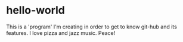 # hello-world
This is a 'program' I'm creating in order to get to know git-hub and its features.
I love pizza and jazz music.
Peace!

